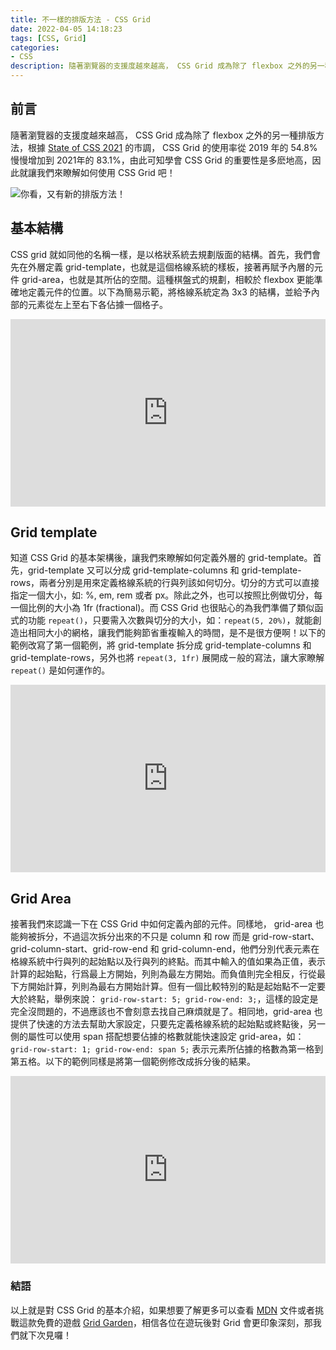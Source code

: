 ```yaml
---
title: 不一樣的排版方法 - CSS Grid
date: 2022-04-05 14:18:23
tags: [CSS, Grid]
categories:
- CSS
description: 隨著瀏覽器的支援度越來越高， CSS Grid 成為除了 flexbox 之外的另一種排版方法，根據 State of CSS 2021 的市調， CSS Grid 的使用率從 2019 年的 54.8% 慢慢增加到 2021年的 83.1%，由此可知學會 CSS Grid 的重要性是多麽地高，因此就讓我們來瞭解如何使用 CSS Grid 吧！
---
```

## 前言

隨著瀏覽器的支援度越來越高， CSS Grid 成為除了 flexbox 之外的另一種排版方法，根據 [State of CSS 2021](https://2021.stateofcss.com/en-US/features/layout/#grid) 的市調， CSS Grid 的使用率從 2019 年的 54.8% 慢慢增加到 2021年的 83.1%，由此可知學會 CSS Grid 的重要性是多麽地高，因此就讓我們來瞭解如何使用 CSS Grid 吧！

![你看，又有新的排版方法！](https://i.imgur.com/4ScPry7.jpg)

## 基本結構

CSS grid 就如同他的名稱一樣，是以格狀系統去規劃版面的結構。首先，我們會先在外層定義 grid-template，也就是這個格線系統的樣板，接著再賦予內層的元件 grid-area，也就是其所佔的空間。這種棋盤式的規劃，相較於 flexbox 更能準確地定義元件的位置。以下為簡易示範，將格線系統定為 3x3 的結構，並給予內部的元素從左上至右下各佔據一個格子。

<iframe height="300" style="width: 100%;" scrolling="no" title="Grid template 1" src="https://codepen.io/TimmyLin/embed/WNddVwb?default-tab=css%2Cresult" frameborder="no" loading="lazy" allowtransparency="true" allowfullscreen="true">
  See the Pen <a href="https://codepen.io/TimmyLin/pen/WNddVwb">
  Grid template 1</a> by HungJengLin (<a href="https://codepen.io/TimmyLin">@TimmyLin</a>)
  on <a href="https://codepen.io">CodePen</a>.
</iframe>

## Grid template

知道 CSS Grid 的基本架構後，讓我們來瞭解如何定義外層的 grid-template。首先，grid-template 又可以分成 grid-template-columns 和 grid-template-rows，兩者分別是用來定義格線系統的行與列該如何切分。切分的方式可以直接指定一個大小，如: %, em, rem 或者 px。除此之外，也可以按照比例做切分，每一個比例的大小為 1fr (fractional)。而 CSS Grid 也很貼心的為我們準備了類似函式的功能 `repeat()`，只要需入次數與切分的大小，如：`repeat(5, 20%)`，就能創造出相同大小的網格，讓我們能夠節省重複輸入的時間，是不是很方便啊！以下的範例改寫了第一個範例，將 grid-template 拆分成 grid-template-columns 和 grid-template-rows，另外也將 `repeat(3, 1fr)` 展開成ㄧ般的寫法，讓大家瞭解 `repeat()` 是如何運作的。

<iframe height="300" style="width: 100%;" scrolling="no" title="Grid template 1" src="https://codepen.io/TimmyLin/embed/KKZZOWz?default-tab=css%2Cresult" frameborder="no" loading="lazy" allowtransparency="true" allowfullscreen="true">
  See the Pen <a href="https://codepen.io/TimmyLin/pen/KKZZOWz">
  Grid template 1</a> by HungJengLin (<a href="https://codepen.io/TimmyLin">@TimmyLin</a>)
  on <a href="https://codepen.io">CodePen</a>.
</iframe>

## Grid Area

接著我們來認識一下在 CSS Grid 中如何定義內部的元件。同樣地， grid-area 也能夠被拆分，不過這次拆分出來的不只是 column 和 row 而是 grid-row-start、grid-column-start、grid-row-end 和 grid-column-end，他們分別代表元素在格線系統中行與列的起始點以及行與列的終點。而其中輸入的值如果為正值，表示計算的起始點，行爲最上方開始，列則為最左方開始。而負值則完全相反，行從最下方開始計算，列則為最右方開始計算。但有一個比較特別的點是起始點不一定要大於終點，舉例來說： `grid-row-start: 5; grid-row-end: 3;`，這樣的設定是完全沒問題的，不過應該也不會刻意去找自己麻煩就是了。相同地，grid-area 也提供了快速的方法去幫助大家設定，只要先定義格線系統的起始點或終點後，另一側的屬性可以使用 span 搭配想要佔據的格數就能快速設定 grid-area，如： `grid-row-start: 1; grid-row-end: span 5;` 表示元素所佔據的格數為第一格到第五格。以下的範例同樣是將第一個範例修改成拆分後的結果。

<iframe height="300" style="width: 100%;" scrolling="no" title="Grid template 2" src="https://codepen.io/TimmyLin/embed/mdpXJmV?default-tab=css%2Cresult" frameborder="no" loading="lazy" allowtransparency="true" allowfullscreen="true">
  See the Pen <a href="https://codepen.io/TimmyLin/pen/mdpXJmV">
  Grid template 2</a> by HungJengLin (<a href="https://codepen.io/TimmyLin">@TimmyLin</a>)
  on <a href="https://codepen.io">CodePen</a>.
</iframe>

### 結語

以上就是對 CSS Grid 的基本介紹，如果想要了解更多可以查看 [MDN](https://developer.mozilla.org/en-US/docs/Web/CSS/CSS_Grid_Layout) 文件或者挑戰這款免費的遊戲 [Grid Garden](https://cssgridgarden.com/)，相信各位在遊玩後對 Grid 會更印象深刻，那我們就下次見囉！
